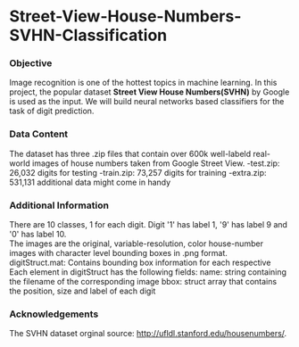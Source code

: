 # Street-View-House-Numbers-SVHN-Classification


### Objective
Image recognition is one of the hottest topics in machine learning. In this project, the popular dataset __Street View House Numbers(SVHN)__ by Google is used as the input. We will build neural networks based classifiers for the task of digit prediction.


### Data Content 
The dataset has three .zip files that contain over 600k well-labeld real-world images of house numbers taken from Google Street View. 
-test.zip: 26,032 digits for testing
-train.zip: 73,257 digits for training
-extra.zip: 531,131 additional data might come in handy

### Additional Information
There are 10 classes, 1 for each digit. Digit '1' has label 1, '9' has label 9 and '0' has label 10. <br>
The images are the original, variable-resolution, color house-number images with character level bounding boxes in .png format.<br> 
digitStruct.mat: Contains bounding box information for each respective<br>
Each element in digitStruct has the following fields:
name: string containing the filename of the corresponding image
bbox: struct array that contains the position, size and label of each digit

### Acknowledgements
The SVHN dataset orginal source: http://ufldl.stanford.edu/housenumbers/. 

